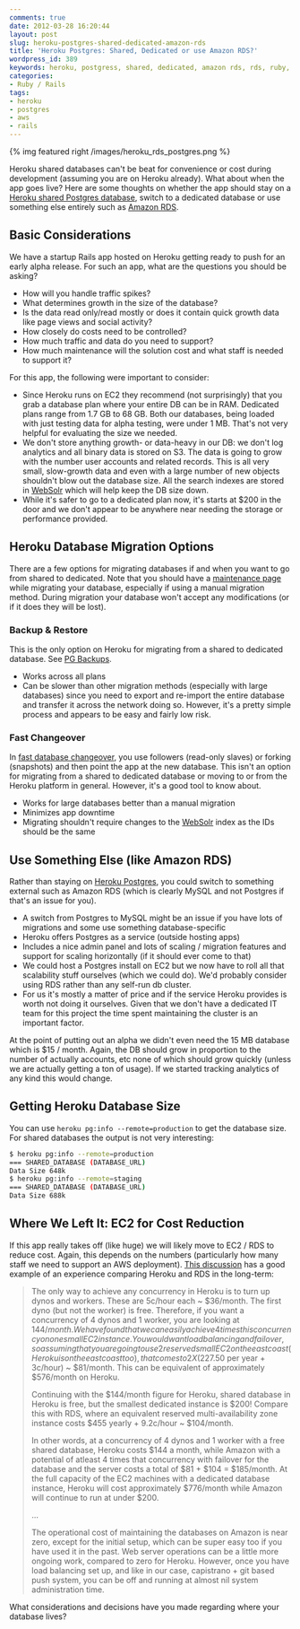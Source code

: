 ```yaml
---
comments: true
date: 2012-03-28 16:20:44
layout: post
slug: heroku-postgres-shared-dedicated-amazon-rds
title: 'Heroku Postgres: Shared, Dedicated or use Amazon RDS?'
wordpress_id: 389
keywords: heroku, postgress, shared, dedicated, amazon rds, rds, ruby, ruby on rails, rails, aws
categories:
- Ruby / Rails
tags:
- heroku
- postgres
- aws
- rails
---
```


{% img featured right /images/heroku_rds_postgres.png %}

Heroku shared databases can't be beat for convenience or cost during development (assuming you are on Heroku already). What about when the app goes live? Here are some thoughts on whether the app should stay on a [Heroku shared Postgres database](https://postgres.heroku.com/), switch to a dedicated database or use something else entirely such as [Amazon RDS](http://aws.amazon.com/rds/).

<!-- more -->



## Basic Considerations


We have a startup Rails app hosted on Heroku getting ready to push for an early alpha release. For such an app, what are the questions you should be asking?

* How will you handle traffic spikes?
* What determines growth in the size of the database?
* Is the data read only/read mostly or does it contain quick growth data like page views and social activity?
* How closely do costs need to be controlled?
* How much traffic and data do you need to support?
* How much maintenance will the solution cost and what staff is needed to support it?


For this app, the following were important to consider:

	
* Since Heroku runs on EC2 they recommend (not surprisingly) that you grab a database plan where your entire DB can be in RAM. Dedicated plans range from 1.7 GB to 68 GB. Both our databases, being loaded with just testing data for alpha testing, were under 1 MB. That's not very helpful for evaluating the size we needed.
* We don't store anything growth- or data-heavy in our DB: we don't log analytics and all binary data is stored on S3. The data is going to grow with the number user accounts and related records. This is all very small, slow-growth data and even with a large number of new objects shouldn't blow out the database size. All the search indexes are stored in [WebSolr](http://websolr.com) which will help keep the DB size down.
* While it's safer to go to a dedicated plan now, it's starts at $200 in the door and we don't appear to be anywhere near needing the storage or performance provided.




## Heroku Database Migration Options


There are a few options for migrating databases if and when you want to go from shared to dedicated. Note that you should have a [maintenance page](http://onehub.com/blog/posts/rails-maintenance-pages-done-right/) while migrating your database, especially if using a manual migration method. During migration your database won't accept any modifications (or if it does they will be lost).


### Backup & Restore


This is the only option on Heroku for migrating from a shared to dedicated database. See [PG Backups](https://devcenter.heroku.com/articles/pgbackups).

* Works across all plans
* Can be slower than other migration methods (especially with large databases) since you need to export and re-import the entire database and transfer it across the network doing so. However, it's a pretty simple process and appears to be easy and fairly low risk.




### Fast Changeover


In [fast database changeover](https://devcenter.heroku.com/articles/fast-database-changeovers), you use followers (read-only slaves) or forking (snapshots) and then point the app at the new database. This isn't an option for migrating from a shared to dedicated database or moving to or from the Heroku platform in general. However, it's a good tool to know about.

* Works for large databases better than a manual migration
* Minimizes app downtime
* Migrating shouldn't require changes to the [WebSolr](http://websolr.com/) index as the IDs should be the same




## Use Something Else (like Amazon RDS)


Rather than staying on [Heroku Postgres](https://postgres.heroku.com/), you could switch to something external such as Amazon RDS (which is clearly MySQL and not Postgres if that's an issue for you).

* A switch from Postgres to MySQL might be an issue if you have lots of migrations and some use something database-specific
* Heroku offers Postgres as a service (outside hosting apps)
* Includes a nice admin panel and lots of scaling / migration features and support for scaling horizontally (if it should ever come to that)
* We could host a Postgres install on EC2 but we now have to roll all that scalability stuff ourselves (which we could do). We'd probably consider using RDS rather than any self-run db cluster.
* For us it's mostly a matter of price and if the service Heroku provides is worth not doing it ourselves. Given that we don't have a dedicated IT team for this project the time spent maintaining the cluster is an important factor.


At the point of putting out an alpha we didn't even need the 15 MB database which is $15 / month. Again, the DB should grow in proportion to the number of actually accounts, etc none of which should grow quickly (unless we are actually getting a ton of usage). If we started tracking analytics of any kind this would change.


## Getting Heroku Database Size


You can use `heroku pg:info --remote=production` to get the database size. For shared databases the output is not very interesting:

```sh
$ heroku pg:info --remote=production
=== SHARED_DATABASE (DATABASE_URL)
Data Size 648k
$ heroku pg:info --remote=staging
=== SHARED_DATABASE (DATABASE_URL)
Data Size 688k
```


## Where We Left It: EC2 for Cost Reduction


If this app really takes off (like huge) we will likely move to EC2 / RDS to reduce cost. Again, this depends on the numbers (particularly how many staff we need to support an AWS deployment). [This discussion](http://www.quora.com/How-easy-is-it-to-get-off-Heroku-once-you-grow-out-of-it) has a good example of an experience comparing Heroku and RDS in the long-term:


> The only way to achieve any concurrency in Heroku is to turn up dynos and workers. These are 5c/hour each ~ $36/month. The first dyno (but not the worker) is free. Therefore, if you want a concurrency of 4 dynos and 1 worker, you are looking at $144/month. We have found that we can easily achieve 4 times this concurrency on one small EC2 instance. You would want load balancing and failover, so assuming that you are going to use 2 reserved small EC2 on the east coast (Heroku is on the east coast too), that comes to 2 X ($227.50 per year + 3c/hour) ~ $81/month. This can be equivalent of approximately $576/month on Heroku.
> 
> Continuing with the $144/month figure for Heroku, shared database in Heroku is free, but the smallest dedicated instance is $200! Compare this with RDS, where an equivalent reserved multi-availability zone instance costs $455 yearly + 9.2c/hour ~ $104/month.
> 
> In other words, at a concurrency of 4 dynos and 1 worker with a free shared database, Heroku costs $144 a month, while Amazon with a potential of atleast 4 times that concurrency with failover for the database and the server costs a total of $81 + $104 = $185/month. At the full capacity of the EC2 machines with a dedicated database instance, Heroku will cost approximately $776/month while Amazon will continue to run at under $200.
> 
> ...
> 
> The operational cost of maintaining the databases on Amazon is near zero, except for the initial setup, which can be super easy too if you have used it in the past. Web server operations can be a little more ongoing work, compared to zero for Heroku. However, once you have load balancing set up, and like in our case, capistrano + git based push system, you can be off and running at almost nil system administration time.


What considerations and decisions have you made regarding where your database lives?
